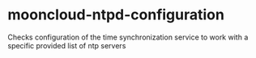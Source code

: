 # mooncloud-ntpd-configuration
Checks configuration of the time synchronization service to work with a specific provided list of ntp servers
